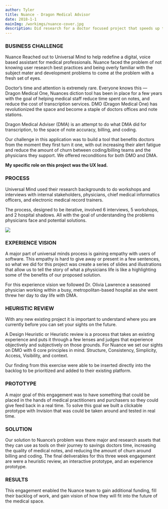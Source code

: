 ```yaml
---
author: Tyler
title: Nuance - Dragon Medical Advisor
date: 2018-1-1
mainImg: /workimgs/nuance-cover.jpg
description: Did research for a doctor focused project that speeds up the note taking process by reducing the note taking rework that is part of the medical documentation space. 
---
```


### BUSINESS CHALLENGE

Nuance Reached out to Universal Mind to help redefine a digital, voice based
assistant for medical professionals. Nuance faced the problem of not knowing
user research best practices and being overly familiar with the subject mater
and development problems to come at the problem with a fresh set of eyes.

Doctor’s time and attention is extremely rare. Everyone knows this — Dragon
Medical One, Nuances diction tool has been in place for a few years with the
goal of helping medical staff reduce time spent on notes, and reduce the cost of
transcription services. DMO (Dragon Medical One) has revolutionized the space
and become a staple of doctors offices and note stations.

Dragon Medical Adviser (DMA) is an attempt to do what DMA did for transcription,
to the space of note accuracy, billing, and coding.

Our challenge in this application was to build a tool that benefits doctors from
the moment they first turn it one, with out increasing their alert fatigue and
reduce the amount of churn between coding/billing teams and the physicians they
support. We offered reconditions for both DMO and DMA.

**My specific role on this project was the UX lead.**

<div class="aside">
<div>

### PROCESS

Universal Mind used their research backgrounds to do workshops and interviews
with internal stakeholders, physicians, chief medical informatics officers, and
electronic medical record trainers.

The process, designed to be iterative, involved 6 interviews, 5 workshops, and 2
hospital shadows. All with the goal of understanding the problems physicians
face and potential solutions.

</div>
<div class="image">
    <img src="/workimgs/nuance-aside.jpg">
</div>
</div>

### EXPERIENCE VISION

A major part of universal minds process is gaining empathy with users of
software. This empathy is hard to give away or present in a few sentences, so
what we did for this project was create a series of slides and illustrations
that allow us to tell the story of what a physicians life is like a highlighting
some of the benefits of our proposed solution.

For this experience vision we followed Dr. Olivia Lawrence a seasoned physician
working within a busy, metropolitan-based hospital as she went threw her day to
day life with DMA.

### HEURISTIC REVIEW

With any new existing project it is important to understand where you are
currently before you can set your sights on the future.

A Design Heuristic or Heuristic review is a process that takes an existing
experience and puts it through a few lenses and judges that experience
objectively and subjectively on those grounds. For Nuance we set our sights on
DMO with 6 core principles in mind. Structure, Consistency, Simplicity, Access,
Visibility, and context.

Our finding from this exercise were able to be inserted directly into the
backlog to be prioritized and added to their existing platform.

### PROTOTYPE

A major goal of this engagement was to have something that could be placed in
the hands of medical practitioners and purchasers so they could give feed back
in a real time. To solve this goal we built a clickable prototype with Invision
that was could be taken around and tested in real time.

### SOLUTION

Our solution to Nuance’s problem was there major and research assets that they
can use as tools on their journey to savings doctors time, increasing the
quality of medical notes, and reducing the amount of churn around billing and
coding. The final deliverables for this three week engagement are were a
heuristic review, an interactive prototype, and an experience prototype.

### RESULTS

This engagement enabled the Nuance team to gain additional funding, fill their
backlog of work, and gain vision of how they will fit into the future of the
medical space.

